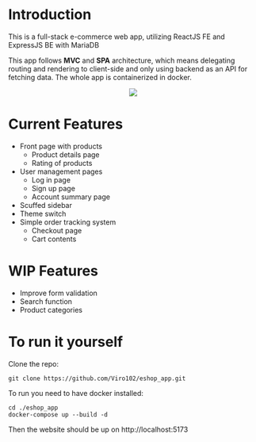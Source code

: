 # Introduction

This is a full-stack e-commerce web app, utilizing ReactJS FE and ExpressJS BE with MariaDB

This app follows **MVC** and **SPA** architecture, which means delegating routing and rendering to client-side and only using backend as an API for fetching data. The whole app is containerized in docker.

<p align="center">
  <a href="https://skillicons.dev">
    <img src="https://skillicons.dev/icons?i=ts,express,react,tailwind,vite,mysql,docker" />
  </a>
</p>

# Current Features

* Front page with products
  * Product details page
  * Rating of products
* User management pages
  * Log in page
  * Sign up page
  * Account summary page
* Scuffed sidebar
* Theme switch
* Simple order tracking system
  * Checkout page
  * Cart contents

# WIP Features

* Improve form validation
* Search function
* Product categories

# To run it yourself
Clone the repo:

```
git clone https://github.com/Viro102/eshop_app.git
```
To run you need to have docker installed:

```
cd ./eshop_app
docker-compose up --build -d
```

Then the website should be up on http://localhost:5173
